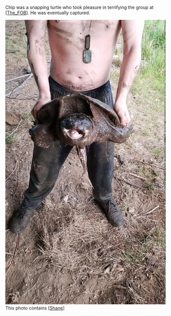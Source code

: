 Chip was a snapping turtle who took pleasure in terrifying the group at [[The_FOB]]. He was eventually captured.

![Attached Photo](chip.jpg)
This photo contains [[Shane]]

[//begin]: # "Autogenerated link references for markdown compatibility"
[The_FOB]: ../Locations/The_FOB "The_FOB"
[Shane]: ../../../People/Shane "Shane"
[//end]: # "Autogenerated link references"